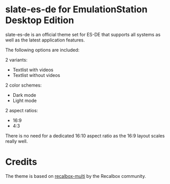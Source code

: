 # slate-es-de for EmulationStation Desktop Edition

slate-es-de is an official theme set for ES-DE that supports all systems as well as the latest application features.

The following options are included:

2 variants:

- Textlist with videos
- Textlist without videos

2 color schemes:

- Dark mode
- Light mode

2 aspect ratios:

- 16:9
- 4:3

There is no need for a dedicated 16:10 aspect ratio as the 16:9 layout scales really well.

# Credits

The theme is based on [recalbox-multi](https://gitlab.com/recalbox/recalbox-themes) by the Recalbox community.
